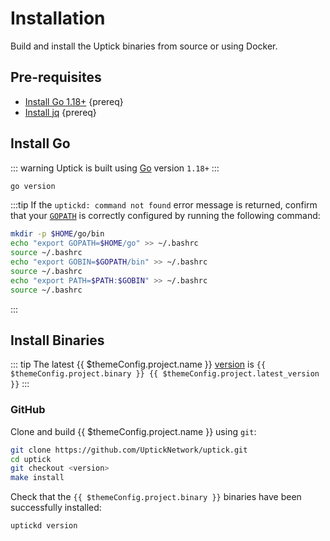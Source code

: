 <!--
order: 1
-->

# Installation

Build and install the Uptick binaries from source or using Docker. 

## Pre-requisites

- [Install Go 1.18+](https://golang.org/dl/) {prereq}
- [Install jq](https://stedolan.github.io/jq/download/) {prereq}

## Install Go

::: warning
Uptick is built using [Go](https://golang.org/dl/) version `1.18+`
:::

```bash
go version
```

:::tip
If the `uptickd: command not found` error message is returned, confirm that your [`GOPATH`](https://golang.org/doc/gopath_code#GOPATH) is correctly configured by running the following command:

```bash
mkdir -p $HOME/go/bin
echo "export GOPATH=$HOME/go" >> ~/.bashrc
source ~/.bashrc
echo "export GOBIN=$GOPATH/bin" >> ~/.bashrc
source ~/.bashrc
echo "export PATH=$PATH:$GOBIN" >> ~/.bashrc
source ~/.bashrc
```

:::

## Install Binaries

::: tip
The latest {{ $themeConfig.project.name }} [version](https://github.com/UptickNetwork/uptick/releases) is `{{ $themeConfig.project.binary }} {{ $themeConfig.project.latest_version }}`
:::

### GitHub

Clone and build {{ $themeConfig.project.name }} using `git`:

```bash
git clone https://github.com/UptickNetwork/uptick.git
cd uptick
git checkout <version>
make install
```

Check that the `{{ $themeConfig.project.binary }}` binaries have been successfully installed:

```bash
uptickd version
```
